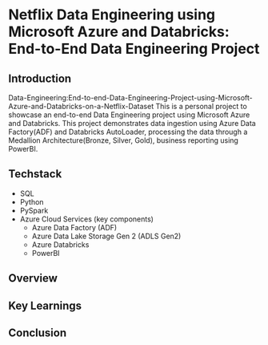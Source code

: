 # Netflix Data Engineering using Microsoft Azure and Databricks: End-to-End Data Engineering Project
## Introduction
Data-Engineering:End-to-end-Data-Engineering-Project-using-Microsoft-Azure-and-Databricks-on-a-Netflix-Dataset
This is a personal project to showcase an end-to-end Data Engineering project using Microsoft Azure and Databricks. This project demonstrates data ingestion using Azure Data Factory(ADF) and Databricks AutoLoader, processing the data through a Medallion Architecture(Bronze, Silver, Gold), business reporting using PowerBI.
## Techstack
* SQL
* Python
* PySpark
* Azure Cloud Services (key components)
  * Azure Data Factory (ADF)
  * Azure Data Lake Storage Gen 2 (ADLS Gen2)
  * Azure Databricks
  * PowerBI
## Overview
## Key Learnings
## Conclusion
